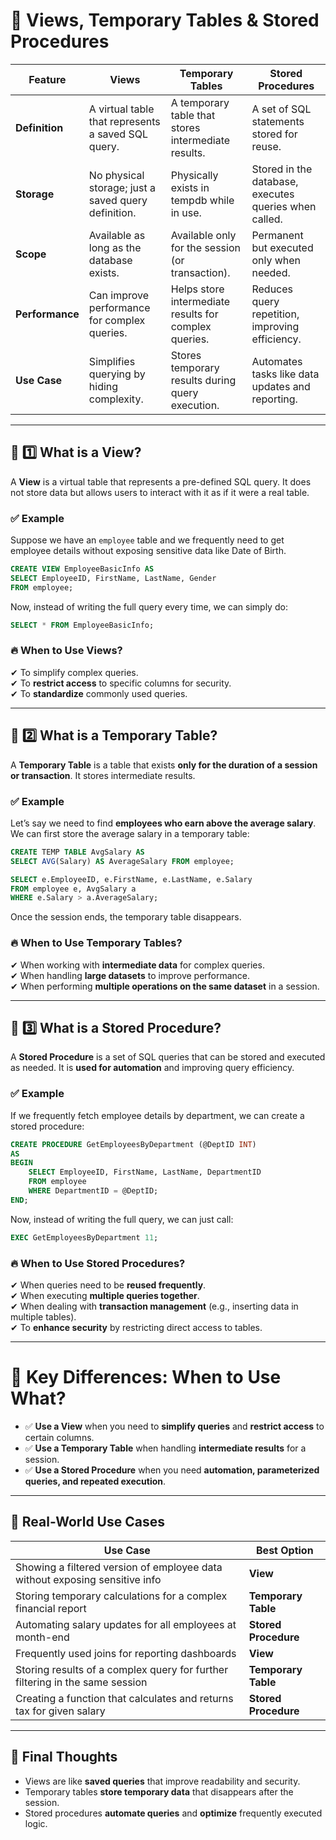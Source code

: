 

# 🔹 **Views, Temporary Tables & Stored Procedures**  

| Feature           | Views  | Temporary Tables  | Stored Procedures |
|------------------|--------|-----------------|------------------|
| **Definition** | A virtual table that represents a saved SQL query. | A temporary table that stores intermediate results. | A set of SQL statements stored for reuse. |
| **Storage** | No physical storage; just a saved query definition. | Physically exists in tempdb while in use. | Stored in the database, executes queries when called. |
| **Scope** | Available as long as the database exists. | Available only for the session (or transaction). | Permanent but executed only when needed. |
| **Performance** | Can improve performance for complex queries. | Helps store intermediate results for complex queries. | Reduces query repetition, improving efficiency. |
| **Use Case** | Simplifies querying by hiding complexity. | Stores temporary results during query execution. | Automates tasks like data updates and reporting. |

---

## 🔹 **1️⃣ What is a View?**
A **View** is a virtual table that represents a pre-defined SQL query. It does not store data but allows users to interact with it as if it were a real table.  

### ✅ **Example**
Suppose we have an `employee` table and we frequently need to get employee details without exposing sensitive data like Date of Birth.  

```sql
CREATE VIEW EmployeeBasicInfo AS 
SELECT EmployeeID, FirstName, LastName, Gender 
FROM employee;
```

Now, instead of writing the full query every time, we can simply do:

```sql
SELECT * FROM EmployeeBasicInfo;
```

### 🔥 **When to Use Views?**
✔ To simplify complex queries.  
✔ To **restrict access** to specific columns for security.  
✔ To **standardize** commonly used queries.  

---

## 🔹 **2️⃣ What is a Temporary Table?**
A **Temporary Table** is a table that exists **only for the duration of a session or transaction**. It stores intermediate results.  

### ✅ **Example**
Let’s say we need to find **employees who earn above the average salary**. We can first store the average salary in a temporary table:

```sql
CREATE TEMP TABLE AvgSalary AS
SELECT AVG(Salary) AS AverageSalary FROM employee;

SELECT e.EmployeeID, e.FirstName, e.LastName, e.Salary
FROM employee e, AvgSalary a
WHERE e.Salary > a.AverageSalary;
```

Once the session ends, the temporary table disappears.  

### 🔥 **When to Use Temporary Tables?**
✔ When working with **intermediate data** for complex queries.  
✔ When handling **large datasets** to improve performance.  
✔ When performing **multiple operations on the same dataset** in a session.  

---

## 🔹 **3️⃣ What is a Stored Procedure?**
A **Stored Procedure** is a set of SQL queries that can be stored and executed as needed. It is **used for automation** and improving query efficiency.  

### ✅ **Example**
If we frequently fetch employee details by department, we can create a stored procedure:

```sql
CREATE PROCEDURE GetEmployeesByDepartment (@DeptID INT)
AS
BEGIN
    SELECT EmployeeID, FirstName, LastName, DepartmentID
    FROM employee
    WHERE DepartmentID = @DeptID;
END;
```

Now, instead of writing the full query, we can just call:

```sql
EXEC GetEmployeesByDepartment 11;
```

### 🔥 **When to Use Stored Procedures?**
✔ When queries need to be **reused frequently**.  
✔ When executing **multiple queries together**.  
✔ When dealing with **transaction management** (e.g., inserting data in multiple tables).  
✔ To **enhance security** by restricting direct access to tables.  

---

# 🔹 **Key Differences: When to Use What?**  

- ✅ **Use a View** when you need to **simplify queries** and **restrict access** to certain columns.  
- ✅ **Use a Temporary Table** when handling **intermediate results** for a session.  
- ✅ **Use a Stored Procedure** when you need **automation, parameterized queries, and repeated execution**.  

---

## **🚀 Real-World Use Cases**
| Use Case | Best Option |
|----------|------------|
| Showing a filtered version of employee data without exposing sensitive info | **View** |
| Storing temporary calculations for a complex financial report | **Temporary Table** |
| Automating salary updates for all employees at month-end | **Stored Procedure** |
| Frequently used joins for reporting dashboards | **View** |
| Storing results of a complex query for further filtering in the same session | **Temporary Table** |
| Creating a function that calculates and returns tax for given salary | **Stored Procedure** |

---

## **🔹 Final Thoughts**
- Views are like **saved queries** that improve readability and security.  
- Temporary tables **store temporary data** that disappears after the session.  
- Stored procedures **automate queries** and **optimize** frequently executed logic.  

